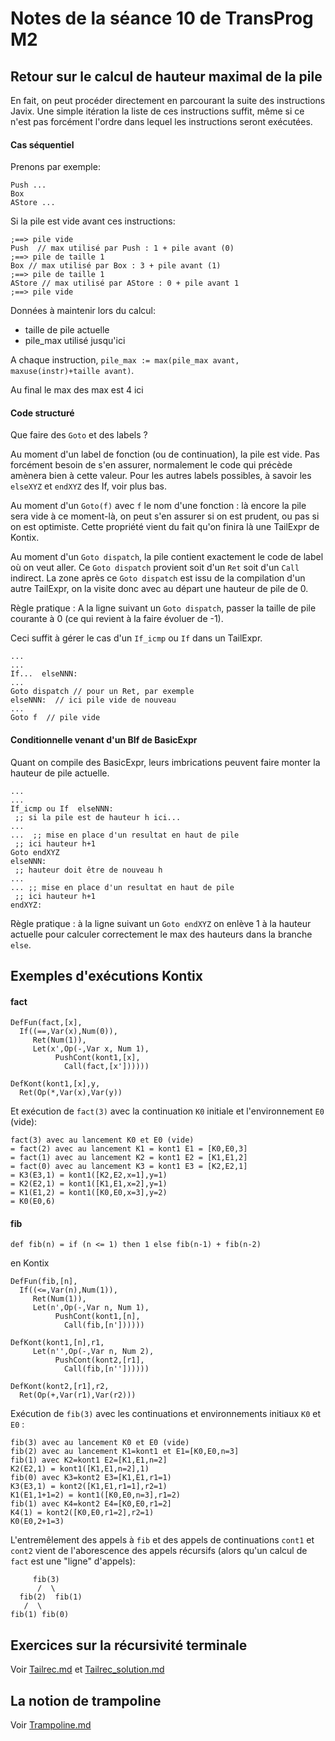 Notes de la séance 10 de TransProg M2
====================================


## Retour sur le calcul de hauteur maximal de la pile

En fait, on peut procéder directement en parcourant la suite des
instructions Javix. Une simple itération la liste de ces instructions
suffit, même si ce n'est pas forcément l'ordre dans lequel les
instructions seront exécutées.


#### Cas séquentiel

Prenons par exemple: 

```
Push ...
Box
AStore ...
```

Si la pile est vide avant ces instructions:

```
;==> pile vide
Push  // max utilisé par Push : 1 + pile avant (0)
;==> pile de taille 1
Box // max utilisé par Box : 3 + pile avant (1)
;==> pile de taille 1
AStore // max utilisé par AStore : 0 + pile avant 1
;==> pile vide
```

Données à maintenir lors du calcul:
 - taille de pile actuelle
 - pile_max utilisé jusqu'ici
 
A chaque instruction, `pile_max := max(pile_max avant, maxuse(instr)+taille avant)`.

Au final le max des max est 4 ici

#### Code structuré

Que faire des `Goto` et des labels ?

Au moment d'un label de fonction (ou de continuation), la pile est
vide. Pas forcément besoin de s'en assurer, normalement le code qui
précède amènera bien à cette valeur. Pour les autres labels possibles,
à savoir les `elseXYZ` et `endXYZ` des If, voir plus bas.

Au moment d'un `Goto(f)` avec `f` le nom d'une fonction : là encore
la pile sera vide à ce moment-là, on peut s'en assurer si on est
prudent, ou pas si on est optimiste. Cette propriété vient du fait
qu'on finira là une TailExpr de Kontix.

Au moment d'un `Goto dispatch`, la pile contient exactement le code
de label où on veut aller. Ce `Goto dispatch` provient soit d'un `Ret`
soit d'un `Call` indirect. La zone après ce `Goto dispatch` est issu
de la compilation d'un autre TailExpr, on la visite donc avec au
départ une hauteur de pile de 0.

Règle pratique : A la ligne suivant un `Goto dispatch`, passer la
taille de pile courante à 0 (ce qui revient à la faire évoluer de -1).

Ceci suffit à gérer le cas d'un `If_icmp` ou `If` dans un TailExpr.


```
...
...
If...  elseNNN:
...
Goto dispatch // pour un Ret, par exemple
elseNNN:  // ici pile vide de nouveau
...
Goto f  // pile vide 
```

#### Conditionnelle venant d'un BIf de BasicExpr

Quant on compile des BasicExpr, leurs imbrications peuvent faire
monter la hauteur de pile actuelle.


```
...
...
If_icmp ou If  elseNNN:
 ;; si la pile est de hauteur h ici...
...
...  ;; mise en place d'un resultat en haut de pile
 ;; ici hauteur h+1
Goto endXYZ
elseNNN:
 ;; hauteur doit être de nouveau h
...
... ;; mise en place d'un resultat en haut de pile
 ;; ici hauteur h+1
endXYZ:
```

Règle pratique : à la ligne suivant un `Goto endXYZ` on enlève 1 à la
hauteur actuelle pour calculer correctement le max des hauteurs dans
la branche `else`.


## Exemples d'exécutions Kontix

#### fact

```
DefFun(fact,[x],
  If((==,Var(x),Num(0)),
     Ret(Num(1)),
     Let(x',Op(-,Var x, Num 1),
          PushCont(kont1,[x],
            Call(fact,[x'])))))
            
DefKont(kont1,[x],y,
  Ret(Op(*,Var(x),Var(y))
```

Et exécution de `fact(3)` avec la continuation `K0` initiale et l'environnement `E0` (vide):

```
fact(3) avec au lancement K0 et E0 (vide)
= fact(2) avec au lancement K1 = kont1 E1 = [K0,E0,3]
= fact(1) avec au lancement K2 = kont1 E2 = [K1,E1,2]
= fact(0) avec au lancement K3 = kont1 E3 = [K2,E2,1]
= K3(E3,1) = kont1([K2,E2,x=1],y=1)
= K2(E2,1) = kont1([K1,E1,x=2],y=1)
= K1(E1,2) = kont1([K0,E0,x=3],y=2)
= K0(E0,6)
```

#### fib

```
def fib(n) = if (n <= 1) then 1 else fib(n-1) + fib(n-2)
```

en Kontix

```
DefFun(fib,[n],
  If((<=,Var(n),Num(1)),
     Ret(Num(1)),
     Let(n',Op(-,Var n, Num 1),
          PushCont(kont1,[n],
            Call(fib,[n'])))))
            
DefKont(kont1,[n],r1,
     Let(n'',Op(-,Var n, Num 2),
          PushCont(kont2,[r1],
            Call(fib,[n''])))))

DefKont(kont2,[r1],r2,
  Ret(Op(+,Var(r1),Var(r2)))
```

Exécution de `fib(3)` avec les continuations et environnements initiaux `K0` et `E0` :

```
fib(3) avec au lancement K0 et E0 (vide)
fib(2) avec au lancement K1=kont1 et E1=[K0,E0,n=3]
fib(1) avec K2=kont1 E2=[K1,E1,n=2]
K2(E2,1) = kont1([K1,E1,n=2],1)
fib(0) avec K3=kont2 E3=[K1,E1,r1=1)
K3(E3,1) = kont2([K1,E1,r1=1],r2=1)
K1(E1,1+1=2) = kont1([K0,E0,n=3],r1=2)
fib(1) avec K4=kont2 E4=[K0,E0,r1=2]
K4(1) = kont2([K0,E0,r1=2],r2=1)
K0(E0,2+1=3)
```

L'entremêlement des appels à `fib` et des appels de continuations
`cont1` et `cont2` vient de l'aborescence des appels récursifs
(alors qu'un calcul de `fact` est une "ligne" d'appels):

```
     fib(3)
      /  \
  fib(2)  fib(1)
   /  \
fib(1) fib(0)
```

## Exercices sur la récursivité terminale

Voir [Tailrec.md](Tailrec.md) et [Tailrec_solution.md](Tailrec_solution.md)

## La notion de trampoline

Voir [Trampoline.md](Trampoline.md)

